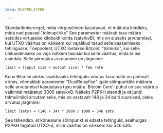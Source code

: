 ```yaml
---
term: DUSTRELAYFEE

---
```

Standardimisreegel, mida võrgusõlmed kasutavad, et määrata kindlaks, mida nad peavad "tolmupiiriks" See parameeter määrab tasu määra satsides virtuaalse kilobaidi kohta (sats/kvB), mis on aluseks arvutamisel, kui UTXO väärtus on väiksem kui vajalikud tasud selle kaasamiseks tehingusse. Tõepoolest, UTXO loetakse Bitcoini "tolmuks", kui selle ülekandmiseks on vaja rohkem tasusid kui selle väärtus, mida ta ise esindab. Selle piirmäära arvutamine on järgmine:

```text
limit = (input size + output size) * fee rate
```

Kuna Bitcoini plokis sisalduvaks tehinguks nõutav tasu määr on pidevalt erinev, võimaldab parameeter "DustRelayFee" igale sõlmpunktile määrata selle arvutamisel kasutatava tasu määra. Bitcoin Core'i puhul on see väärtus vaikimisi määratud 3000 sats/kvB. Näiteks P2PKH sisendi ja väljundi tolmulimiidi arvutamiseks, mis on vastavalt 148 ja 34 baiti suurused, oleks arvutus järgmine:

```text
limit (sats) = (148 + 34) * 3000 / 1000 = 546 sats
```

See tähendab, et kõnealune sõlmpunkt ei edasta tehinguid, sealhulgas P2PKH tagatud UTXO-d, mille väärtus on väiksem kui 546 sats.
